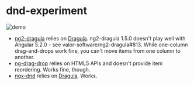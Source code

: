 # dnd-experiment

![demo](https://github.com/agibalov/angular2-experiment/raw/master/dnd-experiment/demo.png)

* [ng2-dragula](https://github.com/valor-software/ng2-dragula) relies on [Dragula](https://github.com/bevacqua/dragula). ng2-dragula 1.5.0 doesn't play well with Angular 5.2.0 - see valor-software/ng2-dragula#813. While one-column drag-and-drops work fine, you can't move items from one column to another.
* [ng-drag-drop](https://github.com/ObaidUrRehman/ng-drag-drop) relies on HTML5 APIs and doesn't provide item reordering. Works fine, though.
* [ngx-dnd](https://github.com/swimlane/ngx-dnd) relies on [Dragula](https://github.com/bevacqua/dragula). Works.
